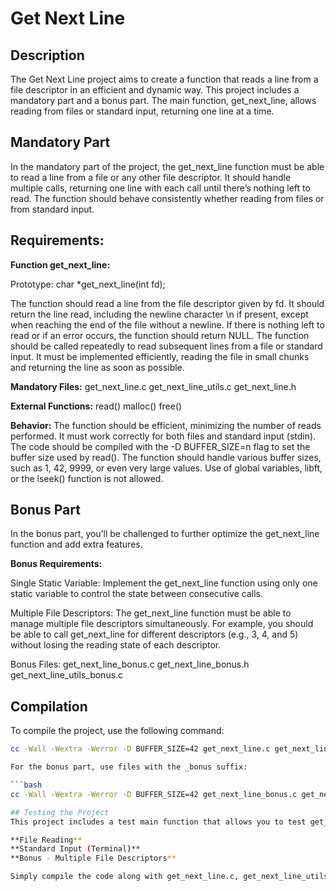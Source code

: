# **Get Next Line**
## Description
The Get Next Line project aims to create a function that reads a line from a file descriptor in an efficient and dynamic way. 
This project includes a mandatory part and a bonus part. The main function, get_next_line, allows reading from files or standard input, returning one line at a time.

## Mandatory Part
In the mandatory part of the project, the get_next_line function must be able to read a line from a file or any other file descriptor.
It should handle multiple calls, returning one line with each call until there’s nothing left to read. The function should behave consistently whether reading from files or from standard input.

## Requirements:
**Function get_next_line:**

Prototype: char *get_next_line(int fd);

The function should read a line from the file descriptor given by fd.
It should return the line read, including the newline character \n if present, except when reaching the end of the file without a newline.
If there is nothing left to read or if an error occurs, the function should return NULL.
The function should be called repeatedly to read subsequent lines from a file or standard input.
It must be implemented efficiently, reading the file in small chunks and returning the line as soon as possible.

**Mandatory Files:**
get_next_line.c
get_next_line_utils.c
get_next_line.h

**External Functions:**
read()
malloc()
free()

**Behavior:**
The function should be efficient, minimizing the number of reads performed.
It must work correctly for both files and standard input (stdin).
The code should be compiled with the -D BUFFER_SIZE=n flag to set the buffer size used by read().
The function should handle various buffer sizes, such as 1, 42, 9999, or even very large values.
Use of global variables, libft, or the lseek() function is not allowed.

## Bonus Part
In the bonus part, you’ll be challenged to further optimize the get_next_line function and add extra features.

**Bonus Requirements:**

Single Static Variable:
Implement the get_next_line function using only one static variable to control the state between consecutive calls.

Multiple File Descriptors:
The get_next_line function must be able to manage multiple file descriptors simultaneously. For example, you should be able to call get_next_line for different descriptors (e.g., 3, 4, and 5) without losing the reading state of each descriptor.

Bonus Files:
get_next_line_bonus.c
get_next_line_bonus.h
get_next_line_utils_bonus.c

## Compilation
To compile the project, use the following command:

```bash
cc -Wall -Wextra -Werror -D BUFFER_SIZE=42 get_next_line.c get_next_line_utils.c

For the bonus part, use files with the _bonus suffix:

```bash
cc -Wall -Wextra -Werror -D BUFFER_SIZE=42 get_next_line_bonus.c get_next_line_utils_bonus.c

## Testing the Project
This project includes a test main function that allows you to test get_next_line in various scenarios:

**File Reading**
**Standard Input (Terminal)**
**Bonus - Multiple File Descriptors**

Simply compile the code along with get_next_line.c, get_next_line_utils.c, and, if testing the bonus, the bonus files. This setup enables you to validate both the mandatory and bonus functionality of get_next_line.
